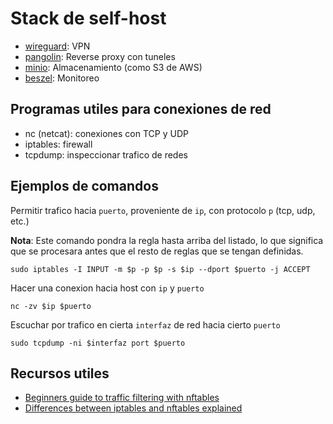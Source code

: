 # Stack de self-host

- [wireguard](https://www.wireguard.com/): VPN
- [pangolin](https://github.com/fosrl/pangolin): Reverse proxy con tuneles
- [minio](https://github.com/minio/minio): Almacenamiento (como S3 de AWS)
- [beszel](https://beszel.dev/): Monitoreo

## Programas utiles para conexiones de red

- nc (netcat): conexiones con TCP y UDP
- iptables: firewall
- tcpdump: inspeccionar trafico de redes

## Ejemplos de comandos

Permitir trafico hacia `puerto`, proveniente  de `ip`, con protocolo `p` (tcp, udp, etc.)

**Nota**: Este comando pondra la regla hasta arriba del listado, lo que significa que se procesara antes
que el resto de reglas que se tengan definidas.

```
sudo iptables -I INPUT -m $p -p $p -s $ip --dport $puerto -j ACCEPT
```

Hacer una conexion hacia host con `ip` y `puerto`
```
nc -zv $ip $puerto
```

Escuchar por trafico en cierta `interfaz` de red hacia cierto `puerto`

```
sudo tcpdump -ni $interfaz port $puerto
```

## Recursos utiles

- [Beginners guide to traffic filtering with nftables](https://linux-audit.com/networking/nftables/nftables-beginners-guide-to-traffic-filtering/)
- [Differences between iptables and nftables explained](https://linux-audit.com/networking/nftables/differences-between-iptables-and-nftables-explained/)